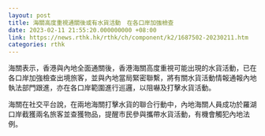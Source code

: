 ```yaml
---
layout: post
title: 海關高度重視通關後或有水貨活動　在各口岸加強檢查
date: 2023-02-11 21:55:20.000000000 +08:00
link: https://news.rthk.hk/rthk/ch/component/k2/1687502-20230211.htm
categories: rthk
---
```


海關表示，香港與內地全面通關後，香港海關高度重視可能出現的水貨活動，已在各口岸加強檢查出境旅客，並與內地當局緊密聯繫，將有關水貨活動情報通報內地執法部門跟進，亦在各口岸範圍進行巡邏，以阻嚇及打擊水貨活動。

海關在社交平台說，在兩地海關打擊水貨的聯合行動中，內地海關人員成功於羅湖口岸截獲兩名旅客並查獲物品，提醒市民參與攜帶水貨活動，有機會觸犯內地法例。
